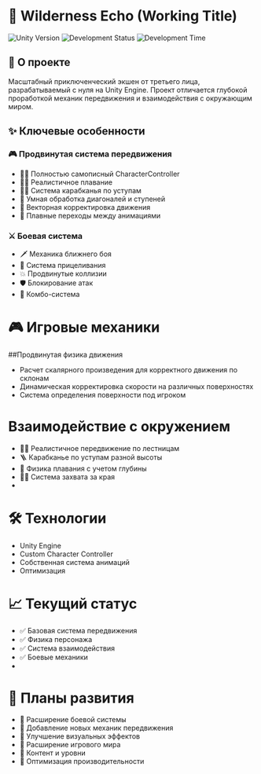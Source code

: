 # 🌲 Wilderness Echo (Working Title)

![Unity Version](https://img.shields.io/badge/Unity-2021.3%2B-brightgreen.svg)
![Development Status](https://img.shields.io/badge/Status-In%20Development-orange)
![Development Time](https://img.shields.io/badge/In%20Development-2%20Years-blue)

## 📝 О проекте
Масштабный приключенческий экшен от третьего лица, разрабатываемый с нуля на Unity Engine. 
Проект отличается глубокой проработкой механик передвижения и взаимодействия с окружающим миром.

## ✨ Ключевые особенности

### 🎮 Продвинутая система передвижения
- 🏃‍♂️ Полностью самописный CharacterController
- 🏊‍♂️ Реалистичное плавание
- 🧗‍♂️ Система карабканья по уступам
- 📐 Умная обработка диагоналей и ступеней
- 🎯 Векторная корректировка движения
- 🌊 Плавные переходы между анимациями

### ⚔️ Боевая система
- 🗡️ Механика ближнего боя
- 🎯 Система прицеливания
- 💥 Продвинутые коллизии
- 🛡️ Блокирование атак
- 🔄 Комбо-система

# 🎮 Игровые механики

##Продвинутая физика движения
- Расчет скалярного произведения для корректного движения по склонам
- Динамическая корректировка скорости на различных поверхностях
- Система определения поверхности под игроком

# Взаимодействие с окружением
- 🏃‍♂️ Реалистичное передвижение по лестницам
- 🪜 Карабканье по уступам разной высоты
- 🌊 Физика плавания с учетом глубины
- 🧗‍♂️ Система захвата за края
- 
# 🛠️ Технологии
- Unity Engine
- Custom Character Controller
- Собственная система анимаций
- Оптимизация
  
# 📈 Текущий статус
- ✅ Базовая система передвижения
- ✅ Физика персонажа
- ✅ Система взаимодействия
- ✅ Боевые механики
- 
# 🎯 Планы развития
- 🌟 Расширение боевой системы
- 🌟 Добавление новых механик передвижения
- 🌟 Улучшение визуальных эффектов
- 🌟 Расширение игрового мира
- 🔄 Контент и уровни
- 🔄 Оптимизация производительности
